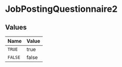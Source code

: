 # JobPostingQuestionnaire2


## Values

| Name    | Value   |
| ------- | ------- |
| `TRUE`  | true    |
| `FALSE` | false   |